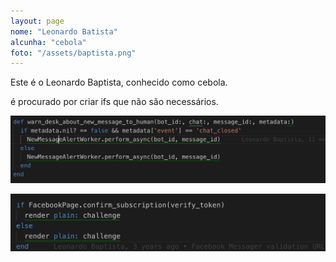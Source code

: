 ```yaml
---
layout: page
nome: "Leonardo Batista"
alcunha: "cebola"
foto: "/assets/baptista.png"
---
```


Este é o Leonardo Baptista, conhecido como cebola.

é procurado por criar ifs que não são necessários.

![if 1](assets/foto1.png)

![if 2](assets/foto2.png)
